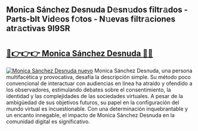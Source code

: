 ## Monica Sánchez Desnuda D𝚎sn𝚞dos filtr𝚊dos - Parts-blt Vid𝚎os f𝚘tos - N𝚞evas filtr𝚊ciones atr𝚊ctivas 9I9SR

# <h2><a href="http://mb87o4z.tromn.icu/?c=Monica+S%c3%a1nchez+Desnuda">🔗👉👉👉 Monica Sánchez Desnuda 🔗🔗</a></h2>

[![Monica Sánchez Desnuda nuevo](https://i.imgur.com/pEAQMta.gif)](http://mb87o4z.tromn.icu/?c=Monica+S%c3%a1nchez+Desnuda)
Monica Sánchez Desnuda, una persona multifacética y provocativa, desafía la descripción simple. Su método poco convencional de interactuar con audiencias en línea ha atraído y ofendido a los observadores, estimulando debates sobre el consentimiento, la identidad y las complejidades de las sociedades virtuales. A pesar de la ambigüedad de sus objetivos futuros, su papel en la configuración del mundo virtual es incuestionable. Con una determinación inquebrantable y un encanto innegable, el impacto de Monica Sánchez Desnuda en la comunidad digital es significativo.
